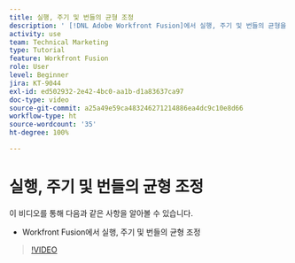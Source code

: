 ```yaml
---
title: 실행, 주기 및 번들의 균형 조정
description: ' [!DNL Adobe Workfront Fusion]에서 실행, 주기 및 번들의 균형을 조절하는 것을 알아봅니다.'
activity: use
team: Technical Marketing
type: Tutorial
feature: Workfront Fusion
role: User
level: Beginner
jira: KT-9044
exl-id: ed502932-2e42-4bc0-aa1b-d1a83637ca97
doc-type: video
source-git-commit: a25a49e59ca483246271214886ea4dc9c10e8d66
workflow-type: ht
source-wordcount: '35'
ht-degree: 100%

---
```


# 실행, 주기 및 번들의 균형 조정

이 비디오를 통해 다음과 같은 사항을 알아볼 수 있습니다.

* Workfront Fusion에서 실행, 주기 및 번들의 균형 조정

>[!VIDEO](https://video.tv.adobe.com/v/335285/?quality=12&learn=on)
